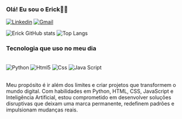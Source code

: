 ### Olá! Eu sou o Erick👋🏽

[![Linkedin](https://img.shields.io/badge/LinkedIn-0077B5?style=for-the-badge&logo=linkedin&logoColor=white)](www.linkedin.com/in/erickduraes)
[![Gmail](https://img.shields.io/badge/Gmail-D14836?style=for-the-badge&logo=gmail&logoColor=white)](mailto:erickduraes0724@gmail.com)


![Erick GitHub stats](https://github-readme-stats.vercel.app/api?username=ErickDuraes&show_icons=true&theme=dark)
![Top Langs](https://github-readme-stats.vercel.app/api/top-langs/?username=ErickDuraes&hide_progress=true)

### Tecnologia que uso no meu dia


<div style="display: inline_block"><br/>
   <img alt="Python" src="https://img.shields.io/badge/Python-3776AB?style=for-the-badge&logo=python&logoColor=white">
    <img alt="Html5" src="https://img.shields.io/badge/HTML-239120?style=for-the-badge&logo=html5&logoColor=white">
    <img alt="Css" src="https://img.shields.io/badge/CSS-239120?&style=for-the-badge&logo=css3&logoColor=white">
    <img alt="Java Script" src="https://img.shields.io/badge/JavaScript-323330?style=for-the-badge&logo=javascript&logoColor=F7DF1E">
<div/><br/>

Meu propósito é ir além dos limites e criar projetos que transformem o mundo digital. Com habilidades em Python, HTML, CSS, JavaScript e Inteligência Artificial, estou comprometido em desenvolver soluções disruptivas que deixam uma marca permanente, redefinem padrões e impulsionam mudanças reais.


